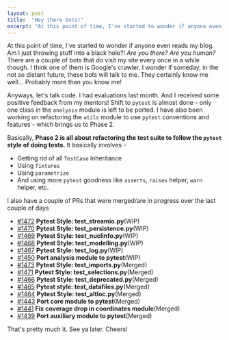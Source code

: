 ```yaml
---
layout: post
title:  "Hey there bots!"
excerpt: "At this point of time, I've started to wonder if anyone even reads my blog. Am I just throwing stuff into a black hole?! *Are you there? Are you human?*"
---
```


At this point of time, I've started to wonder if anyone even reads my blog. Am I just throwing stuff into a black hole?! *Are you there? Are you human?* There are a couple of bots that do visit my site every once in a while though. I think one of them is Google's crawler. I wonder if someday, in the not so distant future, these bots will talk to me. They certainly know me well... Probably more than you know me! 

Anyways, let's talk code. I had evaluations last month. And I received some positive feedback from my mentors! Shift to `pytest` is almost done - only one class in the `analysis` module is left to be ported. I have also been working on refactoring the `utils` module to use `pytest` conventions and features - which brings us to Phase 2. 

Basically, **Phase 2 is all about refactoring the test suite to follow the `pytest` style of doing tests.** It basically involves -

* Getting rid of all `TestCase` inheritance
* Using `fixtures`
* Using `parametrize`
* And using more `pytest` goodness like `asserts`, `raises` helper, `warn` helper, etc.

I also have a couple of PRs that were merged/are in progress over the last couple of days

* [#1472](https://github.com/MDAnalysis/mdanalysis/pull/1472) **Pytest Style: test_streamio.py**(WIP)
* [#1470](https://github.com/MDAnalysis/mdanalysis/pull/1470) **Pytest Style: test_persistence.py**(WIP)
* [#1469](https://github.com/MDAnalysis/mdanalysis/pull/1469) **Pytest Style: test_nuclinfo.py**(WIP)
* [#1468](https://github.com/MDAnalysis/mdanalysis/pull/1468) **Pytest Style: test_modelling.py**(WIP)
* [#1467](https://github.com/MDAnalysis/mdanalysis/pull/1467) **Pytest Style: test_log.py**(WIP)
* [#1450](https://github.com/MDAnalysis/mdanalysis/pull/1450) **Port analysis module to pytest**(WIP)
* [#1473](https://github.com/MDAnalysis/mdanalysis/pull/1473) **Pytest Style: test_imports.py**(Merged)
* [#1471](https://github.com/MDAnalysis/mdanalysis/pull/1471) **Pytest Style: test_selections.py**(Merged)
* [#1466](https://github.com/MDAnalysis/mdanalysis/pull/1466) **Pytest Style: test_deprecated.py**(Merged)
* [#1465](https://github.com/MDAnalysis/mdanalysis/pull/1465) **Pytest style: test_datafiles.py**(Merged)
* [#1464](https://github.com/MDAnalysis/mdanalysis/pull/1464) **Pytest Style: test_altloc.py**(Merged)
* [#1443](https://github.com/MDAnalysis/mdanalysis/pull/1443) **Port core module to pytest**(Merged)
* [#1441](https://github.com/MDAnalysis/mdanalysis/pull/1441) **Fix coverage drop in coordinates module**(Merged)
* [#1439](https://github.com/MDAnalysis/mdanalysis/pull/1439) **Port auxiliary module to pytest**(Merged)


That's pretty much it. See ya later. Cheers!
